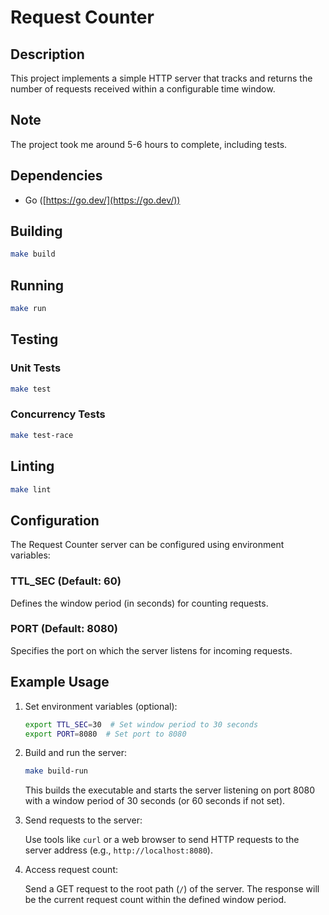 
# Request Counter

## Description
This project implements a simple HTTP server that tracks and returns the number of requests received within a configurable time window.

## Note
The project took me around 5-6 hours to complete, including tests.


## Dependencies

* Go ([https://go.dev/](https://go.dev/))

## Building

```bash
make build
```


## Running

```bash
make run
```


## Testing

### Unit Tests

```bash
make test
```

### Concurrency Tests

```bash
make test-race
```


## Linting

```bash
make lint
```


## Configuration

The Request Counter server can be configured using environment variables:

### TTL_SEC (Default: 60) 
Defines the window period (in seconds) for counting requests.
### PORT (Default: 8080) 
Specifies the port on which the server listens for incoming requests.

## Example Usage

1. Set environment variables (optional):

   ```bash
   export TTL_SEC=30  # Set window period to 30 seconds
   export PORT=8080  # Set port to 8080
   ```

2. Build and run the server:

   ```bash
   make build-run
   ```

   This builds the executable and starts the server listening on port 8080 with a window period of 30 seconds (or 60 seconds if not set).

3. Send requests to the server:

   Use tools like `curl` or a web browser to send HTTP requests to the server address (e.g., `http://localhost:8080`).

4. Access request count:

   Send a GET request to the root path (`/`) of the server. The response will be the current request count within the defined window period.

